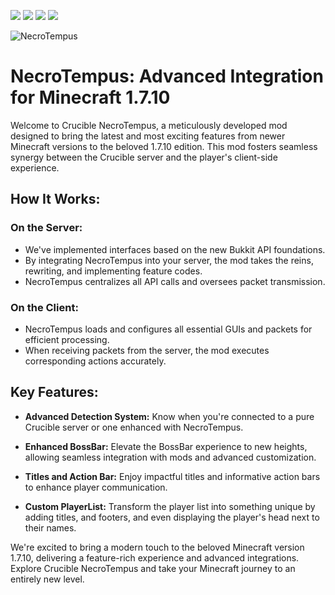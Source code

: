 ![](https://img.shields.io/badge/Minecraft%20Forge-v10.13.4.1614-orange?style=flat-square)
![](https://img.shields.io/badge/Minecraft-1.7.10-orange?style=flat-square)
![](https://img.shields.io/badge/Java%20JDK-v1.8-blue?style=flat-square)
![](https://img.shields.io/discord/682358465175355393?color=blue&label=Discord&logo=Discord&style=flat-square)

![NecroTempus](https://github.com/CrucibleMC/NecroTempus/assets/26889025/74b9f118-ef77-4842-8b3a-e4ebf7af94a2)


# NecroTempus: Advanced Integration for Minecraft 1.7.10

Welcome to Crucible NecroTempus, a meticulously developed mod designed to bring the latest and most exciting features from newer Minecraft versions to the beloved 1.7.10 edition. This mod fosters seamless synergy between the Crucible server and the player's client-side experience.

## **How It Works:**

### On the Server:
- We've implemented interfaces based on the new Bukkit API foundations.
- By integrating NecroTempus into your server, the mod takes the reins, rewriting, and implementing feature codes.
- NecroTempus centralizes all API calls and oversees packet transmission.

### On the Client:
- NecroTempus loads and configures all essential GUIs and packets for efficient processing.
- When receiving packets from the server, the mod executes corresponding actions accurately.

## **Key Features:**

- **Advanced Detection System:**
   Know when you're connected to a pure Crucible server or one enhanced with NecroTempus.

- **Enhanced BossBar:**
   Elevate the BossBar experience to new heights, allowing seamless integration with mods and advanced customization.

- **Titles and Action Bar:**
   Enjoy impactful titles and informative action bars to enhance player communication.

- **Custom PlayerList:**
   Transform the player list into something unique by adding titles, and footers, and even displaying the player's head next to their names.

We're excited to bring a modern touch to the beloved Minecraft version 1.7.10, delivering a feature-rich experience and advanced integrations. Explore Crucible NecroTempus and take your Minecraft journey to an entirely new level.
